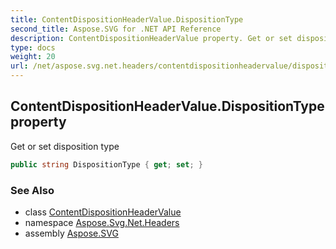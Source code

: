 ```yaml
---
title: ContentDispositionHeaderValue.DispositionType
second_title: Aspose.SVG for .NET API Reference
description: ContentDispositionHeaderValue property. Get or set disposition type
type: docs
weight: 20
url: /net/aspose.svg.net.headers/contentdispositionheadervalue/dispositiontype/
---
```

## ContentDispositionHeaderValue.DispositionType property

Get or set disposition type

```csharp
public string DispositionType { get; set; }
```

### See Also

* class [ContentDispositionHeaderValue](../)
* namespace [Aspose.Svg.Net.Headers](../../contentdispositionheadervalue/)
* assembly [Aspose.SVG](../../../)
